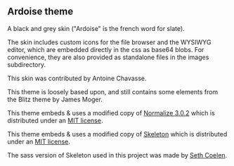 ## Ardoise theme

A black and grey skin ("Ardoise" is the french word for slate).

The skin includes custom icons for the file browser and the WYSIWYG editor, which are embedded directly in the css as base64 blobs. For convenience, they are also provided as standalone files in the images subdirectory.

This skin was contributed by Antoine Chavasse.

This theme is loosely based upon, and still contains some elements from the Blitz theme by James Moger.

This theme embeds & uses a modified copy of [Normalize 3.0.2](https://necolas.github.io/normalize.css/) which is distributed under an [MIT license](https://github.com/necolas/normalize.css/blob/master/LICENSE.md).

This theme embeds & uses a modified copy of [Skeleton](http://getskeleton.com) which is distributed under an [MIT license](https://github.com/dhg/Skeleton/blob/master/LICENSE.md).

The sass version of Skeleton used in this project was made by [Seth Coelen](https://github.com/whatsnewsaes).

